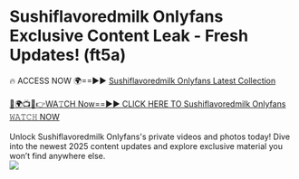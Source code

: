 # Sushiflavoredmilk Onlyfans Exclusive Content Leak - Fresh Updates! (ft5a)

🔥 ACCESS NOW 🌍==►► <a href="https://tinyurl.com/kvy9nzfs" rel="nofollow">Sushiflavoredmilk Onlyfans Latest Collection</a>
<br><br>
[🔴🌍📺📱👉WA𝚃CH Now==►► CLICK HERE TO Sushiflavoredmilk Onlyfans 𝚆𝙰𝚃𝙲𝙷 NOW](https://tinyurl.com/kvy9nzfs)
<br><br>
Unlock Sushiflavoredmilk Onlyfans's private videos and photos today! Dive into the newest 2025 content updates and explore exclusive material you won’t find anywhere else.
<br>
<a href="https://tinyurl.com/kvy9nzfs" rel="nofollow" data-target="animated-image.originalLink"><img src="https://camo.githubusercontent.com/8a4f000d20f83aca3bf7ec5f350d767afa0574a8a352519fd8cfa583a6f93a33/68747470733a2f2f692e696d6775722e636f6d2f644a486b345a712e676966" data-canonical-src="https://i.imgur.com/dJHk4Zq.gif" style="max-width: 100%; display: inline-block;" data-target="animated-image.originalImage"></a>
<br>
